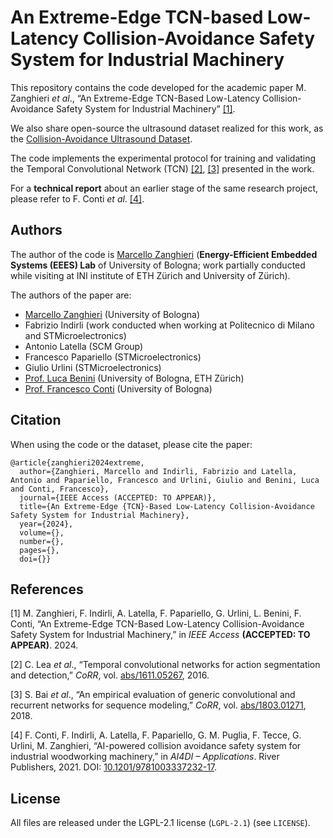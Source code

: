 # An Extreme-Edge TCN-based Low-Latency Collision-Avoidance Safety System for Industrial Machinery

This repository contains the code developed for the academic paper M. Zanghieri *et al*., “An Extreme-Edge TCN-Based Low-Latency Collision-Avoidance Safety System for Industrial Machinery” [[1]](#1).

We also share open-source the ultrasound dataset realized for this work, as the
[Collision-Avoidance Ultrasound Dataset](https://github.com/MarcelloZanghieri2/collision_avoidance_ultrasound_dataset).

The code implements the experimental protocol for training and validating the Temporal Convolutional Network (TCN) [[2]](#2), [[3]](#3) presented in the work.

For a **technical report** about an earlier stage of the same research project, please refer to F. Conti *et al*. [[4]](#4).



## Authors

The author of the code is [Marcello Zanghieri](https://scholar.google.com/citations?user=WnIqQj4AAAAJ&hl=en) (**Energy-Efficient Embedded Systems (EEES) Lab** of University of Bologna; work partially conducted while visiting at INI institute of ETH Zürich and University of Zürich).

The authors of the paper are:

- [Marcello Zanghieri](https://scholar.google.com/citations?user=WnIqQj4AAAAJ&hl=en) (University of Bologna)
- Fabrizio Indirli (work conducted when working at Politecnico di Milano and STMicroelectronics)
- Antonio Latella (SCM Group)
- Francesco Papariello (STMicroelectronics)
- Giulio Urlini (STMicroelectronics)
- [Prof. Luca Benini](https://scholar.google.com/citations?user=8riq3sYAAAAJ&hl=en) (University of Bologna, ETH Zürich)
- [Prof. Francesco Conti](https://scholar.google.it/citations?user=A70PCXoAAAAJ&hl=en)  (University of Bologna)



## Citation

When using the code or the dataset, please cite the paper:
```
@article{zanghieri2024extreme,
  author={Zanghieri, Marcello and Indirli, Fabrizio and Latella, Antonio and Papariello, Francesco and Urlini, Giulio and Benini, Luca and Conti, Francesco},
  journal={IEEE Access (ACCEPTED: TO APPEAR)}, 
  title={An Extreme-Edge {TCN}-Based Low-Latency Collision-Avoidance Safety System for Industrial Machinery}, 
  year={2024},
  volume={},
  number={},
  pages={},
  doi={}}
```



## References

<a id="1">\[1\]</a>
M. Zanghieri, F. Indirli, A. Latella, F. Papariello, G. Urlini, L. Benini, F. Conti, “An Extreme-Edge TCN-Based Low-Latency Collision-Avoidance Safety System for Industrial Machinery,”  in *IEEE Access* **(ACCEPTED: TO APPEAR)**. 2024.

<a id="1">\[2\]</a>
C. Lea *et al*., “Temporal convolutional networks for action segmentation and detection,” *CoRR*, vol. [abs/1611.05267](https://doi.org/10.48550/arXiv.1611.05267), 2016.

<a id="2">\[3\]</a>
S. Bai *et al*., “An empirical evaluation of generic convolutional and recurrent networks for sequence modeling,” *CoRR*, vol. [abs/1803.01271](https://doi.org/10.48550/arXiv.1803.01271), 2018.

<a id="4">\[4\]</a>
F. Conti, F. Indirli, A. Latella, F. Papariello, G. M. Puglia, F. Tecce, G. Urlini, M. Zanghieri, “AI-powered collision avoidance safety system for industrial woodworking machinery,” in *AI4DI – Applications*. River Publishers, 2021. DOI: [10.1201/9781003337232-17](https://www.doi.org/10.1201/9781003337232-17).



## License

All files are released under the LGPL-2.1 license (`LGPL-2.1`) (see `LICENSE`).
